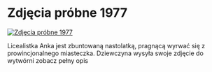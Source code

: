 Zdjęcia próbne 1977 
=============
[![Zdjęcia próbne 1977 ](http://vidos.pl/images/player.gif)](http://vidos.pl/zdjecia-probne-1977)

 Licealistka Anka jest zbuntowaną nastolatką, pragnącą wyrwać się z prowincjonalnego miasteczka. Dziewczyna wysyła swoje zdjęcie do wytwórni zobacz pełny opis
